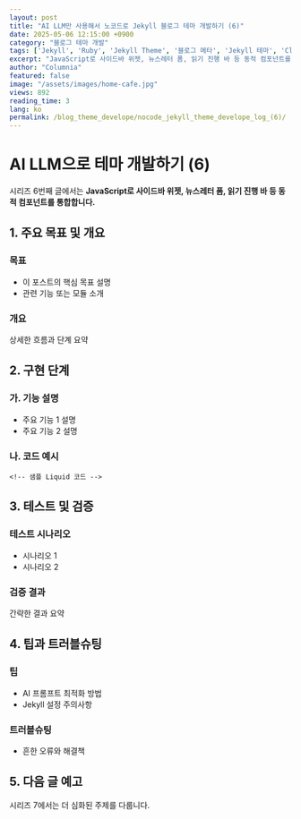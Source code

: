 ```yaml
---
layout: post
title: "AI LLM만 사용해서 노코드로 Jekyll 블로그 테마 개발하기 (6)"
date: 2025-05-06 12:15:00 +0900
category: "블로그 테마 개발"
tags: ['Jekyll', 'Ruby', 'Jekyll Theme', '블로그 메타', 'Jekyll 테마', 'Claude 4 Sonnet']
excerpt: "JavaScript로 사이드바 위젯, 뉴스레터 폼, 읽기 진행 바 등 동적 컴포넌트를 통합합니다."
author: "Columnia"
featured: false
image: "/assets/images/home-cafe.jpg"
views: 892
reading_time: 3
lang: ko
permalink: /blog_theme_develope/nocode_jekyll_theme_develope_log_(6)/
---
```


# AI LLM으로 테마 개발하기 (6)

시리즈 6번째 글에서는 **JavaScript로 사이드바 위젯, 뉴스레터 폼, 읽기 진행 바 등 동적 컴포넌트를 통합합니다.**

## 1. 주요 목표 및 개요

### 목표
- 이 포스트의 핵심 목표 설명
- 관련 기능 또는 모듈 소개

### 개요
상세한 흐름과 단계 요약

## 2. 구현 단계

### 가. 기능 설명
- 주요 기능 1 설명
- 주요 기능 2 설명

### 나. 코드 예시
```liquid
<!-- 샘플 Liquid 코드 -->
```

## 3. 테스트 및 검증

### 테스트 시나리오
- 시나리오 1
- 시나리오 2

### 검증 결과
간략한 결과 요약

## 4. 팁과 트러블슈팅

### 팁
- AI 프롬프트 최적화 방법
- Jekyll 설정 주의사항

### 트러블슈팅
- 흔한 오류와 해결책

## 5. 다음 글 예고

시리즈 7에서는 더 심화된 주제를 다룹니다.
